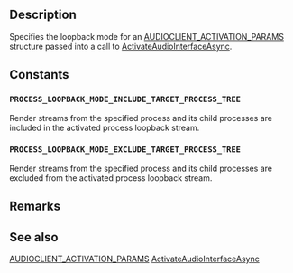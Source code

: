 ## Description

Specifies the loopback mode for an [AUDIOCLIENT_ACTIVATION_PARAMS](https://learn.microsoft.com/windows/win32/api/audioclientactivationparams/ns-audioclientactivationparams-audioclient_activation_params) structure passed into a call to [ActivateAudioInterfaceAsync](https://learn.microsoft.com/windows/win32/api/mmdeviceapi/nf-mmdeviceapi-activateaudiointerfaceasync).

## Constants

### `PROCESS_LOOPBACK_MODE_INCLUDE_TARGET_PROCESS_TREE`

Render streams from the specified process and its child processes are included in the activated process loopback stream.

### `PROCESS_LOOPBACK_MODE_EXCLUDE_TARGET_PROCESS_TREE`

Render streams from the specified process and its child processes are excluded from the activated process loopback stream.

## Remarks

## See also

[AUDIOCLIENT_ACTIVATION_PARAMS](https://learn.microsoft.com/windows/win32/api/audioclientactivationparams/ns-audioclientactivationparams-audioclient_activation_params)
[ActivateAudioInterfaceAsync](https://learn.microsoft.com/windows/win32/api/mmdeviceapi/nf-mmdeviceapi-activateaudiointerfaceasync)
